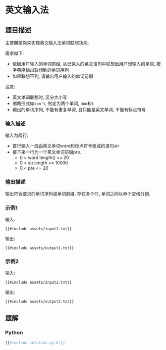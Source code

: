 # 英文输入法

## 题目描述

主管期望你来实现英文输入法单词联想功能.

需求如下:

- 依据用户输入的单词前缀, 从已输入的英文语句中联想出用户想输入的单词, 按字典序输出联想到的单词序列
- 如果联想不到, 请输出用户输入的单词前缀

注意:

- 英文单词联想时, 区分大小写
- 缩略形式如`don’t`, 判定为两个单词, `don`和`t`
- 输出的单词序列, 不能有重复单词, 且只能是英文单词, 不能有标点符号

### 输入描述

输入为两行:

- 首行输入一段由英文单词word和标点符号组成的语句str
- 接下来一行为一个英文单词前缀pre.
    - 0 < word.length() <= 20
    - 0 < str.length <= 10000
    - 0 < pre <= 20

### 输出描述

输出符合要求的单词序列或单词前缀, 存在多个时, 单词之间以单个空格分割.

### 示例1

输入:

```text
{{#include assets/input1.txt}}
```

输出:

```text
{{#include assets/output1.txt}}
```

### 示例2

输入:

```text
{{#include assets/input2.txt}}
```

输出:

```text
{{#include assets/output2.txt}}
```

## 题解

### Python

```python
{{#include solution.py:6:}}
```